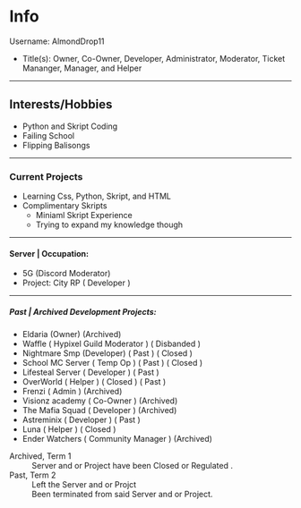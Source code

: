 # Info #
Username: AlmondDrop11
* Title(s): Owner, Co-Owner, Developer, Administrator, Moderator, Ticket Mananger, Manager, and Helper

- - - -

## Interests/Hobbies ##

* Python and Skript Coding
* Failing School
* Flipping Balisongs

- - - -

### Current Projects ###

* Learning Css, Python, Skript, and HTML
* Complimentary Skripts
  * Miniaml Skript Experience
  * Trying to expand my knowledge though

- - - -

#### Server | Occupation: ####

* 5G (Discord Moderator)
* Project: City RP ( Developer )
- - - -

##### Past | Archived Development Projects: #####

* Eldaria (Owner) (Archived)
* Waffle ( Hypixel Guild Moderator ) ( Disbanded )
* Nightmare Smp (Developer) ( Past ) ( Closed )
* School MC Server ( Temp Op ) ( Past ) ( Closed )
* Lifesteal Server ( Developer ) ( Past ) 
* OverWorld ( Helper ) ( Closed ) ( Past )
* Frenzi ( Admin ) (Archived)
* Visionz academy ( Co-Owner ) (Archived)
* The Mafia Squad ( Developer ) (Archived)
* Astreminix ( Developer ) ( Past )
* Luna ( Helper ) ( Closed )
* Ender Watchers ( Community Manager ) (Archived)
<dl>
  <dt>Archived, Term 1</dt>
  <dd>Server and or Project have been Closed or Regulated .</dd>
  <dt>Past, Term 2</dt>
  <dd>Left the Server and or Projct </dd>
  <dd>Been terminated from said Server and or Project.</dd>
</dl>

